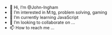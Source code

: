 - 👋 Hi, I’m @John-Ingham
- 👀 I’m interested in M:tg, problem solving, gaming
- 🌱 I’m currently learning JavaScript
- 💞️ I’m looking to collaborate on ...
- 📫 How to reach me ...

<!---
John-Ingham/John-Ingham is a ✨ special ✨ repository because its `README.md` (this file) appears on your GitHub profile.
You can click the Preview link to take a look at your changes.
--->
